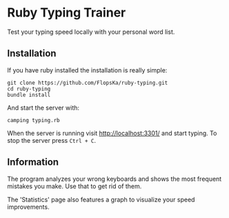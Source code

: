 Ruby Typing Trainer
===================

Test your typing speed locally with your personal word list.


Installation
------------
If you have ruby installed the installation is really simple:

    git clone https://github.com/FlopsKa/ruby-typing.git
    cd ruby-typing
    bundle install
    
And start the server with:

    camping typing.rb

When the server is running visit [http://localhost:3301/](http://localhost:3301/) and start typing.
To stop the server press `Ctrl + C`.


Information
-----------
The program analyzes your wrong keyboards and shows the most frequent 
mistakes you make. Use that to get rid of them.

The 'Statistics' page also features a graph to visualize your speed
improvements.

